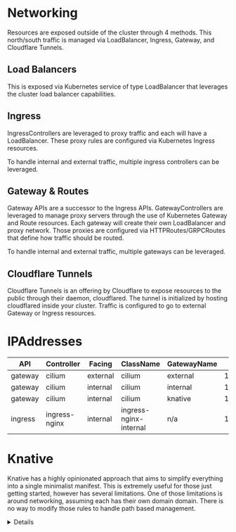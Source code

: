 # Networking
Resources are exposed outside of the cluster through 4 methods.  This north/south traffic is managed via LoadBalancer, Ingress, Gateway, and Cloudflare Tunnels.

## Load Balancers
This is exposed via Kubernetes service of type LoadBalancer that leverages the cluster load balancer capabilities.

## Ingress
IngressControllers are leveraged to proxy traffic and each will have a LoadBalancer.  These proxy rules are configured via Kubernetes Ingress resources.

To handle internal and external traffic, multiple ingress controllers can be leveraged.

## Gateway & Routes
Gateway APIs are a successor to the Ingress APIs.  GatewayControllers are leveraged to manage proxy servers through the use of Kubernetes Gateway and Route resources.  Each gateway will create their own LoadBalancer and proxy network. Those proxies are configured via HTTPRoutes/GRPCRoutes that define how traffic should be routed.

To handle internal and external traffic, multiple gateways can be leveraged.

## Cloudflare Tunnels
Cloudflare Tunnels is an offering by Cloudflare to expose resources to the public through their daemon, cloudflared.  The tunnel is initialized by hosting cloudflared inside your cluster. Traffic is configured to go to external Gateway or Ingress resources.


# IPAddresses

| API           | Controller | Facing                 | ClassName   | GatewayName  | IPAddress |
| ------- | ------------- | -------- | ---------------------- | ----------- | ------------ |
| gateway        | cilium                     | external         | cilium                                       | external               | 192.168.1.49             |
| gateway        | cilium                     | internal         | cilium                                       | internal               | 192.168.1.50             |
| gateway        | cilium                     | internal         | cilium                                       | knative                | 192.168.1.51             |
| ingress        | ingress-nginx              | internal         | ingress-nginx-internal                       | n/a                    | 192.168.1.52             |

# Knative
Knative has a highly opinionated approach that aims to simplify everything into a single minimalist manifest.  This is extremely useful for those just getting started, however has several limitations.  One of those limitations is around networking, assuming each has their own domain domain.  There is no way to modify those rules to handle path based management.

<details>
Attempted Gateway (internal) -> HTTPRoute (URLRewrite) -> Service (ExternalName) -> Gateway (knative) -> HTTPRoute.  Likely failed because ExternalService implemenation.  HTTPRoute to ExternalService is not a best practice and should not be implemented by controllers. https://gateway-api.sigs.k8s.io/reference/spec/#gateway.networking.k8s.io%2fv1.BackendObjectReference.

```yaml
knative_related:
  kservice:
    name: kecho

  Gateway:
    name: knative
    address: 192.168.1.51

  HTTPRoute:
    name: kecho.knative.acelink.io
    hostnames: 
      - kecho.knative.acelink.io
    backend:
      kind: Service
      name: kecho-00001
    notes: hostnames is generated templating in knative-serving/config-network configmap

  HTTPRoute:
    name: kecho.test-zone.svc.cluster.local
    hostnames: 
      - kecho.test-zone.svc.cluster.local
      - kecho.test-zone.svc
      - kecho.test-zone
    backend:
      kind: Service
      name: kecho-00001

  Service:
    name: kecho-00001
    selector: null
    note: they do something behind the scenes selection to knative-serving/activator
```


</details>